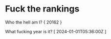 # Fuck the rankings

Who the hell am I?
{ 20162 }

What fucking year is it?
[ 2024-01-01T05:36:00Z ]

